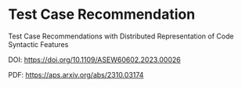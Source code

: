 # Test Case Recommendation
Test Case Recommendations with Distributed Representation of Code Syntactic Features

DOI: https://doi.org/10.1109/ASEW60602.2023.00026

PDF: https://aps.arxiv.org/abs/2310.03174
